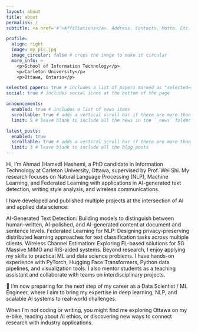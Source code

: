 ```yaml
---
layout: about
title: about
permalink: /
subtitle: <a href='#'>Affiliations</a>. Address. Contacts. Motto. Etc.

profile:
  align: right
  image: my_pic.jpg
  image_circular: false # crops the image to make it circular
  more_info: >
    <p>School of Information Technology</p>
    <p>Carleton University</p>
    <p>Ottawa, Ontario</p>

selected_papers: true # includes a list of papers marked as "selected={true}"
social: true # includes social icons at the bottom of the page

announcements:
  enabled: true # includes a list of news items
  scrollable: true # adds a vertical scroll bar if there are more than 3 news items
  limit: 5 # leave blank to include all the news in the `_news` folder

latest_posts:
  enabled: true
  scrollable: true # adds a vertical scroll bar if there are more than 3 new posts items
  limit: 3 # leave blank to include all the blog posts
---
```


Hi, I’m Ahmad (Hamed) Hashemi, a PhD candidate in Information Technology at Carleton University, Ottawa, supervised by Prof. Wei Shi. My research focuses on Natural Language Processing (NLP), Machine Learning, and Federated Learning with applications in AI-generated text detection, writing style analysis, and wireless communications.

I have developed and published multiple projects at the intersection of AI and applied data science:

AI-Generated Text Detection: Building models to distinguish between human-written, AI-polished, and AI-generated content at document and sentence levels.
Federated Learning for NLP: Designing privacy-preserving distributed learning approaches for text classification tasks across multiple clients.
Wireless Channel Estimation: Exploring FL-based solutions for 5G Massive MIMO and RIS-aided systems.
Beyond research, I enjoy applying my skills to practical ML and data science problems. I have hands-on experience with PyTorch, Hugging Face Transformers, Python data pipelines, and visualization tools. I also mentor students as a teaching assistant and collaborate with teams on interdisciplinary projects.

📌 I’m now preparing for the next step of my career as a Data Scientist / ML Engineer, where I aim to bring my expertise in deep learning, NLP, and scalable AI systems to real-world challenges.

When I’m not coding or writing, you might find me exploring Ottawa on my e-bike, reading about AI ethics, or discovering new ways to connect research with industry applications.
